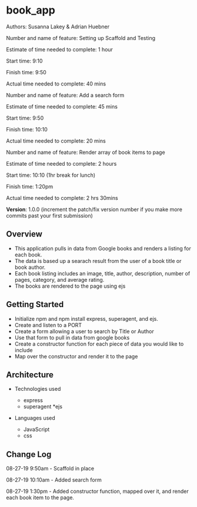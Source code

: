 # book_app


Authors: Susanna Lakey & Adrian Huebner

Number and name of feature: Setting up Scaffold and Testing

Estimate of time needed to complete: 1 hour

Start time: 9:10

Finish time: 9:50

Actual time needed to complete: 40 mins



Number and name of feature: Add a search form

Estimate of time needed to complete: 45 mins

Start time: 9:50

Finish time: 10:10

Actual time needed to complete: 20 mins



Number and name of feature: Render array of book items to page

Estimate of time needed to complete: 2 hours

Start time: 10:10 (1hr break for lunch)

Finish time: 1:20pm

Actual time needed to complete:  2 hrs 30mins



**Version**: 1.0.0 (increment the patch/fix version number if you make more commits past your first submission)

## Overview
* This application pulls in data from Google books and renders a listing for each book.
* The data is based up a searach result from the user of a book title or book author.
* Each book listing includes an image, title, author, description, number of pages, category, and average rating.
* The books are rendered to the page using ejs


## Getting Started
* Initialize npm and npm install express, superagent, and ejs.
* Create and listen to a PORT
* Create a form allowing a user to search by Title or Author
* Use that form to pull in data from google books
* Create a constructor function for each piece of data you would like to include
* Map over the constructor and render it to the page

## Architecture
* Technologies used
  * express
  * superagent
  *ejs

* Languages used
  * JavaScript
  * css

## Change Log
08-27-19 9:50am - Scaffold in place

08-27-19 10:10am - Added search form

08-27-19 1:30pm - Added constructor function, mapped over it, and render each book item to the page.
